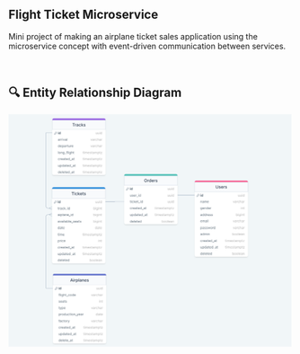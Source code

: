 ## Flight Ticket Microservice
Mini project of making an airplane ticket sales application using the microservice concept with event-driven communication between services.

<br>

## 🔍 Entity Relationship Diagram

<div align="center">
  
  <img src="https://raw.githubusercontent.com/bimaagung/flight-ticket-api-microservice/master/erdflightticket.png" width="600">

</div>